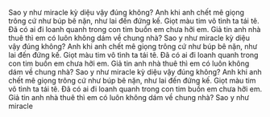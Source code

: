 Sao y như miracle kỳ diệu vậy đúng không? Anh khi anh chết mê giọng trông cứ như búp bê nặn, như lai đến đứng kế. Giọt màu tim vô tình ta tái tê. Đã có ai đi loanh quanh trong con tim buồn em chưa hỡi em. Giả tin anh nhà thuê thì em có luôn không dám về chung nhà? Sao y như miracle kỳ diệu vậy đúng không? Anh khi anh chết mê giọng trông cứ như búp bê nặn, như lai đến đứng kế. Giọt màu tim vô tình ta tái tê. Đã có ai đi loanh quanh trong con tim buồn em chưa hỡi em. Giả tin anh nhà thuê thì em có luôn không dám về chung nhà? Sao y như miracle kỳ diệu vậy đúng không? Anh khi anh chết mê giọng trông cứ như búp bê nặn, như lai đến đứng kế. Giọt màu tim vô tình ta tái tê. Đã có ai đi loanh quanh trong con tim buồn em chưa hỡi em. Giả tin anh nhà thuê thì em có luôn không dám về chung nhà? Sao y như miracle